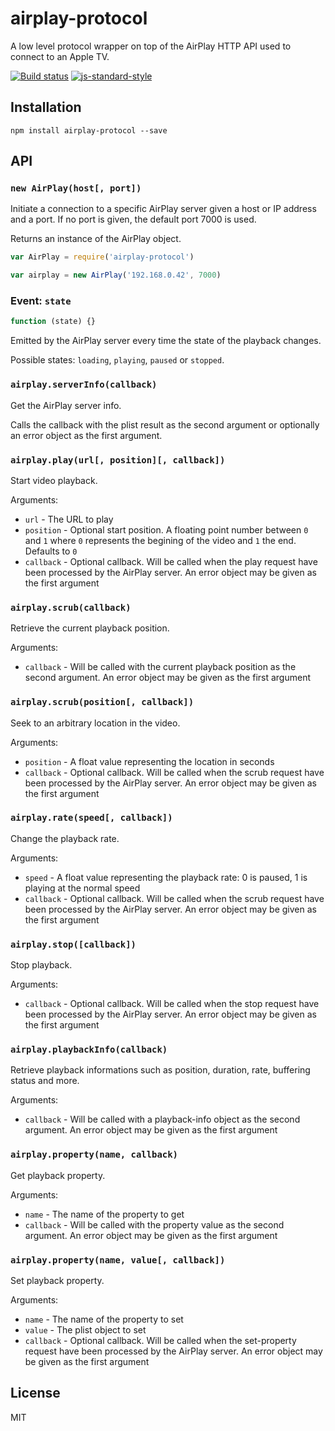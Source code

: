 # airplay-protocol

A low level protocol wrapper on top of the AirPlay HTTP API used to
connect to an Apple TV.

[![Build status](https://travis-ci.org/watson/airplay-protocol.svg?branch=master)](https://travis-ci.org/watson/airplay-protocol)
[![js-standard-style](https://img.shields.io/badge/code%20style-standard-brightgreen.svg?style=flat)](https://github.com/feross/standard)

## Installation

```
npm install airplay-protocol --save
```

## API

### `new AirPlay(host[, port])`

Initiate a connection to a specific AirPlay server given a host or IP
address and a port. If no port is given, the default port 7000 is used.

Returns an instance of the AirPlay object.

```js
var AirPlay = require('airplay-protocol')

var airplay = new AirPlay('192.168.0.42', 7000)
```

### Event: `state`

```js
function (state) {}
```

Emitted by the AirPlay server every time the state of the playback
changes.

Possible states: `loading`, `playing`, `paused` or `stopped`.

### `airplay.serverInfo(callback)`

Get the AirPlay server info.

Calls the callback with the plist result as the second argument or
optionally an error object as the first argument.

### `airplay.play(url[, position][, callback])`

Start video playback.

Arguments:

- `url` - The URL to play
- `position` - Optional start position. A floating point number between
  `0` and `1` where `0` represents the begining of the video and `1` the
  end. Defaults to `0`
- `callback` - Optional callback. Will be called when the play request
  have been processed by the AirPlay server. An error object may be
  given as the first argument

### `airplay.scrub(callback)`

Retrieve the current playback position.

Arguments:

- `callback` - Will be called with the current playback position as the
  second argument. An error object may be given as the first argument

### `airplay.scrub(position[, callback])`

Seek to an arbitrary location in the video.

Arguments:

- `position` - A float value representing the location in seconds
- `callback` - Optional callback. Will be called when the scrub request
  have been processed by the AirPlay server. An error object may be
  given as the first argument

### `airplay.rate(speed[, callback])`

Change the playback rate.

Arguments:

- `speed` - A float value representing the playback rate: 0 is paused, 1
  is playing at the normal speed
- `callback` - Optional callback. Will be called when the scrub request
  have been processed by the AirPlay server. An error object may be
  given as the first argument

### `airplay.stop([callback])`

Stop playback.

Arguments:

- `callback` - Optional callback. Will be called when the stop request
  have been processed by the AirPlay server. An error object may be
  given as the first argument

### `airplay.playbackInfo(callback)`

Retrieve playback informations such as position, duration, rate,
buffering status and more.

Arguments:

- `callback` - Will be called with a playback-info object as the second
  argument. An error object may be given as the first argument

### `airplay.property(name, callback)`

Get playback property.

Arguments:

- `name` - The name of the property to get
- `callback` - Will be called with the property value as the second
  argument. An error object may be given as the first argument

### `airplay.property(name, value[, callback])`

Set playback property.

Arguments:

- `name` - The name of the property to set
- `value` - The plist object to set
- `callback` - Optional callback. Will be called when the set-property
  request have been processed by the AirPlay server. An error object may
  be given as the first argument

## License

MIT
